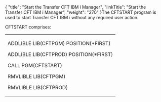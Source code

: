 {
    "title": "Start the Transfer CFT IBM i Manager",
    "linkTitle": "Start the Transfer CFT IBM i Manager",
    "weight": "270"
}The CFTSTART program is used to start Transfer CFT IBM i without any required user action.

CFTSTART comprises:

<table data-cellspacing="0">
<tbody>
<tr class="odd">
<td><p>ADDLIBLE LIB(CFTPGM) POSITION(*FIRST)</p>
<p>ADDLIBLE LIB(CFTPROD) POSITION(*FIRST)</p>
<p>CALL PGM(CFTSTART)</p>
<p>RMVLIBLE LIB(CFTPGM)</p>
<p>RMVLIBLE LIB(CFTPROD)</p></td>
</tr>
</tbody>
</table>
